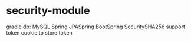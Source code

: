 # security-module

gradle
db: MySQL
Spring 
JPASpring 
BootSpring 
SecuritySHA256
support token
cookie to store token
